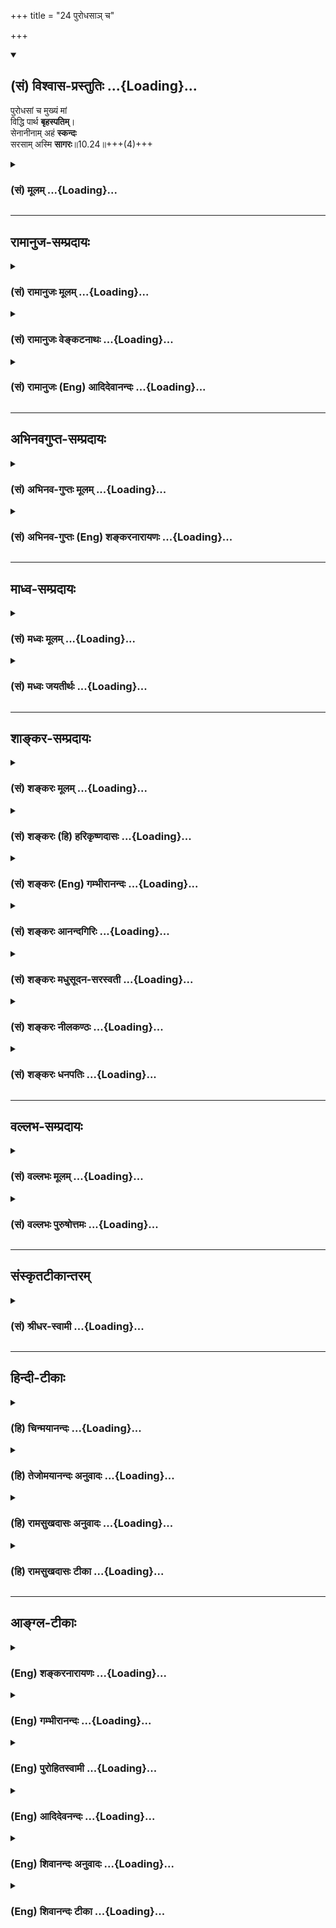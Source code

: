 +++
title = "24 पुरोधसाञ् च"

+++
<div class="js_include" newlevelforh1="2" title="(सं) विश्वास-प्रस्तुतिः" unfilled url="/mahAbhAratam/shlokashaH/06-bhIShma-parva/03-bhagavad-gItA-parva/saMskRtam/vishvAsa-prastutiH/10_vibhUti-vistAra-yoga/24_purodhasA~n_cha.md">
<details open><summary><h2>(सं) विश्वास-प्रस्तुतिः ...{Loading}...</h2></summary>

पुरोधसां च मुख्यं मां  
विद्धि पार्थ **बृहस्पतिम्**।  
सेनानीनाम् अहं **स्कन्दः**  
सरसाम् अस्मि **सागरः**॥10.24॥+++(4)+++
</details>
</div>
<div class="js_include collapsed" newlevelforh1="3" title="(सं) मूलम्" unfilled url="/mahAbhAratam/shlokashaH/06-bhIShma-parva/03-bhagavad-gItA-parva/saMskRtam/mUlam/10_vibhUti-vistAra-yoga/24_purodhasA~n_cha.md">
<details><summary><h3>(सं) मूलम् ...{Loading}...</h3></summary>

पुरोधसां च मुख्यं मां विद्धि पार्थ बृहस्पतिम्।  
सेनानीनामहं स्कन्दः सरसामस्मि सागरः।।10.24।।
</details>
</div>


_________________
## रामानुज-सम्प्रदायः
<div class="js_include collapsed" newlevelforh1="3" title="(सं) रामानुजः मूलम्" unfilled url="/mahAbhAratam/shlokashaH/06-bhIShma-parva/03-bhagavad-gItA-parva/saMskRtam/rAmAnujaH/mUlam/10_vibhUti-vistAra-yoga/24_purodhasA~n_cha.md">
<details><summary><h3>(सं) रामानुजः मूलम् ...{Loading}...</h3></summary>

।।10.24।।**पुरोधसाम्** उत्कृष्टो **बृहस्पतिः** यः सः अहम् अस्मि।
**सेनानीनां** सेनापतीनां **स्कन्दः अहम्** अस्मि; **सरसां सागरः** अहम्
**अस्मि।**

</details>
</div>
<div class="js_include collapsed" newlevelforh1="3" title="(सं) रामानुजः वेङ्कटनाथः" unfilled url="/mahAbhAratam/shlokashaH/06-bhIShma-parva/03-bhagavad-gItA-parva/saMskRtam/rAmAnujaH/venkaTanAthaH/10_vibhUti-vistAra-yoga/24_purodhasA~n_cha.md">
<details><summary><h3>(सं) रामानुजः वेङ्कटनाथः ...{Loading}...</h3></summary>

  
  
।।10.24।। बृहस्पतिसंज्ञया बृहतां पतिरित्यतिशयसिद्धिः गिरां पतिर्ह्यसौ।
सेनानीशब्देनात्र कर्मवश्यसेनापतिसङ्ग्रहः। स्कन्दस्य
देवसेनानीत्वलक्षणोऽतिशयः। सरश्शब्देन
प्रवाहव्यतिरिक्तस्थास्नुसलिलाशयमात्रस्य विवक्षितत्वात्सागरसङ्ग्रहः;
स्रोतसां पृथग्वक्ष्यमाणत्वात् \[10।31\]।  
  

</details>
</div>
<div class="js_include collapsed" newlevelforh1="3" title="(सं) रामानुजः (Eng) आदिदेवानन्दः" unfilled url="/mahAbhAratam/shlokashaH/06-bhIShma-parva/03-bhagavad-gItA-parva/saMskRtam/rAmAnujaH/english/AdidevAnandaH/10_vibhUti-vistAra-yoga/24_purodhasA~n_cha.md">
<details><summary><h3>(सं) रामानुजः (Eng) आदिदेवानन्दः ...{Loading}...</h3></summary>

10.24 I am that Bhraspati who is paramount among family priests. Of generals, I am Skanda. Of reservoirs of waters, O am the ocean.

</details>
</div>


_________________
## अभिनवगुप्त-सम्प्रदायः
<div class="js_include collapsed" newlevelforh1="3" title="(सं) अभिनव-गुप्तः मूलम्" unfilled url="/mahAbhAratam/shlokashaH/06-bhIShma-parva/03-bhagavad-gItA-parva/saMskRtam/abhinava-guptaH/mUlam/10_vibhUti-vistAra-yoga/24_purodhasA~n_cha.md">
<details><summary><h3>(सं) अभिनव-गुप्तः मूलम् ...{Loading}...</h3></summary>

।।10.19 -- 10.42।। हन्त ते कथयिष्यामीत्यादि जगत्स्थित इत्यन्तम्। अहमात्मा
(श्लो. 20) इत्यनेन व्यवच्छेदं वारयति। अन्यथा स्थावराणां हिमालय
इत्यादिवाक्येषु हिमालय एव भगवान् नान्य इति व्यवच्छेदेन;
निर्विभागत्वाभावात् ब्रह्मदर्शनं खण्डितम् अभविष्यत्। यतो यस्याखण्डाकारा
व्याप्तिस्तथा चेतसि न उपारोहति; तां च \[यो\] जिज्ञासति
तस्यायमुपदेशग्रन्थः। तथाहि उपसंहारे ( उपसंहारेण)
भेदाभेदवादं,यद्यद्विभूतिमत्सत्त्वम् (श्लो -- 41) इत्यनेनाभिधाय;
पश्चादभेदमेवोपसंहरति अथवा बहुनैतेन -- विष्टभ्याहमिदं -- एकांशेन जगत्
स्थितः (श्लो -- 42) इति। उक्तं हि -- पादोऽस्य विश्वा भूतानि
त्रिपादस्यामृतं दिवि।। इति -- RV; X; 90; 3प्रजानां सृष्टिहेतुः सर्वमिदं
भगवत्तत्त्वमेव तैस्तेर्विचित्रै रूपैर्भाव्यमानं +++(S
तत्त्वमेतैस्तैर्विचित्रैः रूपैः ; N -- विचित्ररूपै -- )+++ सकलस्य +++(S;N
सकलमस्य)+++ विषयतां यातीति।

</details>
</div>
<div class="js_include collapsed" newlevelforh1="3" title="(सं) अभिनव-गुप्तः (Eng) शङ्करनारायणः" unfilled url="/mahAbhAratam/shlokashaH/06-bhIShma-parva/03-bhagavad-gItA-parva/saMskRtam/abhinava-guptaH/english/shankaranArAyaNaH/10_vibhUti-vistAra-yoga/24_purodhasA~n_cha.md">
<details><summary><h3>(सं) अभिनव-गुप्तः (Eng) शङ्करनारायणः ...{Loading}...</h3></summary>

10.24 See Comment under 10.42

</details>
</div>


_________________
## माध्व-सम्प्रदायः
<div class="js_include collapsed" newlevelforh1="3" title="(सं) मध्वः मूलम्" unfilled url="/mahAbhAratam/shlokashaH/06-bhIShma-parva/03-bhagavad-gItA-parva/saMskRtam/madhvaH/mUlam/10_vibhUti-vistAra-yoga/24_purodhasA~n_cha.md">
<details><summary><h3>(सं) मध्वः मूलम् ...{Loading}...</h3></summary>

।।10.24।। Sri Madhvacharya did not comment on this sloka.,

</details>
</div>
<div class="js_include collapsed" newlevelforh1="3" title="(सं) मध्वः जयतीर्थः" unfilled url="/mahAbhAratam/shlokashaH/06-bhIShma-parva/03-bhagavad-gItA-parva/saMskRtam/madhvaH/jayatIrthaH/10_vibhUti-vistAra-yoga/24_purodhasA~n_cha.md">
<details><summary><h3>(सं) मध्वः जयतीर्थः ...{Loading}...</h3></summary>

।।10.24।। Sri Jayatirtha did not comment on this sloka.  
  

</details>
</div>


_________________
## शाङ्कर-सम्प्रदायः
<div class="js_include collapsed" newlevelforh1="3" title="(सं) शङ्करः मूलम्" unfilled url="/mahAbhAratam/shlokashaH/06-bhIShma-parva/03-bhagavad-gItA-parva/saMskRtam/shankaraH/mUlam/10_vibhUti-vistAra-yoga/24_purodhasA~n_cha.md">
<details><summary><h3>(सं) शङ्करः मूलम् ...{Loading}...</h3></summary>

।।10.24।। --,**पुरोधसां** च राजपुरोहितानां च **मुख्यं** प्रधानं **मां
विद्धि** हे **पार्थ बृहस्पतिम्।** स हि इन्द्रस्येति मुख्यः स्यात्
पुरोधाः। **सेनानीनां** सेनापतीनाम् **अहं स्कन्दः** देवसेनापतिः।
**सरसां** यानि देवखातानि सरांसि तेषां सरसां सागरः अस्मि भवामि।।

</details>
</div>
<div class="js_include collapsed" newlevelforh1="3" title="(सं) शङ्करः (हि) हरिकृष्णदासः" unfilled url="/mahAbhAratam/shlokashaH/06-bhIShma-parva/03-bhagavad-gItA-parva/saMskRtam/shankaraH/hindI/harikRShNadAsaH/10_vibhUti-vistAra-yoga/24_purodhasA~n_cha.md">
<details><summary><h3>(सं) शङ्करः (हि) हरिकृष्णदासः ...{Loading}...</h3></summary>

।।10.24।। हे पार्थ पुरोहितोंमें यानी राजपुरोहितोंमें तू मुझे प्रधान
पुरोहित बृहस्पति समझ क्योंकि वे ही इन्द्रके मुख्य पुरोहित हैं।
सेनापतियोंमें मैं देवोंका सेनापति कार्तिकेय हूँ तथा सरोवरोंमें अर्थात्
जो देवनिर्मित सरोवर हैं उनमें समुद्र हूँ।

</details>
</div>
<div class="js_include collapsed" newlevelforh1="3" title="(सं) शङ्करः (Eng) गम्भीरानन्दः" unfilled url="/mahAbhAratam/shlokashaH/06-bhIShma-parva/03-bhagavad-gItA-parva/saMskRtam/shankaraH/english/gambhIrAnandaH/10_vibhUti-vistAra-yoga/24_purodhasA~n_cha.md">
<details><summary><h3>(सं) शङ्करः (Eng) गम्भीरानन्दः ...{Loading}...</h3></summary>

10.24 O son of Prtha viddhi, know; mam, Me; to be Brahaspati, mukhyam,
the foremost; purodhasam, among the priests of kings. Being as he is the
priest of Indra, he should be the foremost. Senaninam, among ;ners of
armies; I am Skanda, the ;nder of the armies of gods. Sarasam, among
large expanses of water, among reservoirs dug by gods (i.e. among nature
reservoirs); I am sagarah, the sea.

</details>
</div>
<div class="js_include collapsed" newlevelforh1="3" title="(सं) शङ्करः आनन्दगिरिः" unfilled url="/mahAbhAratam/shlokashaH/06-bhIShma-parva/03-bhagavad-gItA-parva/saMskRtam/shankaraH/AnandagiriH/10_vibhUti-vistAra-yoga/24_purodhasA~n_cha.md">
<details><summary><h3>(सं) शङ्करः आनन्दगिरिः ...{Loading}...</h3></summary>

।।10.24।। पुरोहितेषु बृहस्पतेर्मुख्यत्वे हेतुमाह -- **स हीति।**

</details>
</div>
<div class="js_include collapsed" newlevelforh1="3" title="(सं) शङ्करः मधुसूदन-सरस्वती" unfilled url="/mahAbhAratam/shlokashaH/06-bhIShma-parva/03-bhagavad-gItA-parva/saMskRtam/shankaraH/madhusUdana-sarasvatI/10_vibhUti-vistAra-yoga/24_purodhasA~n_cha.md">
<details><summary><h3>(सं) शङ्करः मधुसूदन-सरस्वती ...{Loading}...</h3></summary>

।।10.24।। इन्द्रस्य सर्वराजश्रेष्ठत्वात्तत्पुरोधसं बृहस्पतिं सर्वेषां
पुरोधसां राजपुरोहितानां मध्ये मुख्यं श्रेष्ठं मामेव हे पार्थं; विद्धि
जानीहि। सेनानीनां सेनापतीनां मध्ये देवसेनापतिः स्कन्दो गुहोऽहमस्मि।
सरसां देवखातजलाशयानां मध्ये सागरः सगरपुत्रैः खातो जलाशयोऽहमस्मि।

</details>
</div>
<div class="js_include collapsed" newlevelforh1="3" title="(सं) शङ्करः नीलकण्ठः" unfilled url="/mahAbhAratam/shlokashaH/06-bhIShma-parva/03-bhagavad-gItA-parva/saMskRtam/shankaraH/nIlakaNThaH/10_vibhUti-vistAra-yoga/24_purodhasA~n_cha.md">
<details><summary><h3>(सं) शङ्करः नीलकण्ठः ...{Loading}...</h3></summary>

।।10.24।। पुरोधसां पुरोहितानां बृहस्पतिं देवराजपुरोहितत्वात्। सेनानीनां
सेनापतीनां स्कन्दः कार्तिकेयः। सरसां जलाशयानाम्।

</details>
</div>
<div class="js_include collapsed" newlevelforh1="3" title="(सं) शङ्करः धनपतिः" unfilled url="/mahAbhAratam/shlokashaH/06-bhIShma-parva/03-bhagavad-gItA-parva/saMskRtam/shankaraH/dhanapatiH/10_vibhUti-vistAra-yoga/24_purodhasA~n_cha.md">
<details><summary><h3>(सं) शङ्करः धनपतिः ...{Loading}...</h3></summary>

।।10.24।। पुरोधसां राजपुरोहितानां इन्द्रपुरोहितत्वान्मुख्यं पुरोहितं
बृहस्पतिं जानीहि। यता त्वं पार्थानां मुख्य इति सूचयन्नाह -- पार्थेति।
सेनापतीनां कार्तिकेय देवसेनापतिः। सरसां देवखातजलाशयानां सागरोऽस्मि।

</details>
</div>


_________________
## वल्लभ-सम्प्रदायः
<div class="js_include collapsed" newlevelforh1="3" title="(सं) वल्लभः मूलम्" unfilled url="/mahAbhAratam/shlokashaH/06-bhIShma-parva/03-bhagavad-gItA-parva/saMskRtam/vallabhaH/mUlam/10_vibhUti-vistAra-yoga/24_purodhasA~n_cha.md">
<details><summary><h3>(सं) वल्लभः मूलम् ...{Loading}...</h3></summary>

।।10.24।। पुरोधसामिति। सरसां स्थिरजलाशयानां मध्ये सागरः।

</details>
</div>
<div class="js_include collapsed" newlevelforh1="3" title="(सं) वल्लभः पुरुषोत्तमः" unfilled url="/mahAbhAratam/shlokashaH/06-bhIShma-parva/03-bhagavad-gItA-parva/saMskRtam/vallabhaH/puruShottamaH/10_vibhUti-vistAra-yoga/24_purodhasA~n_cha.md">
<details><summary><h3>(सं) वल्लभः पुरुषोत्तमः ...{Loading}...</h3></summary>

  
  
।।10.24।। हे पार्थ पुरोधसां च मध्ये मुख्यं बृहस्पतिं मां विद्धि। पार्थेति
सम्बोधनेन पृथासम्बन्धेन त्वयि कृपां करोमि। तथा निन्दिते पौरोहित्येऽपि
देवक्रियया तस्मिन् बुद्ध्यादिशक्तिरूपेण तिष्ठामि; तेन मत्स्वरूपं
विद्धीति व्यञ्जितम्। सेनानीनां सेनामध्ये देवसेनापतित्वात् स्कन्दोऽस्मि।
सरसां रसयुतानां स्थिरजलानां मध्ये सागरः समुद्रोऽस्मि; रत्नाकर
इत्यर्थः।  
  

</details>
</div>


_________________
## संस्कृतटीकान्तरम्
<div class="js_include collapsed" newlevelforh1="3" title="(सं) श्रीधर-स्वामी" unfilled url="/mahAbhAratam/shlokashaH/06-bhIShma-parva/03-bhagavad-gItA-parva/saMskRtam/shrIdhara-svAmI/10_vibhUti-vistAra-yoga/24_purodhasA~n_cha.md">
<details><summary><h3>(सं) श्रीधर-स्वामी ...{Loading}...</h3></summary>

।।10.24।।**पुरोधसामिति।** पुरोधसां मध्ये देवपुरोहितत्वान्मुख्यं
बृहस्पतिं मां विद्धि। सेनानीनां सेनापतीनां मध्ये देवसेनापतिः
स्कन्दोऽहमस्मि। सरसां स्थिरजलाशयानां मध्ये समुद्रोऽस्मि।

</details>
</div>


_________________
## हिन्दी-टीकाः
<div class="js_include collapsed" newlevelforh1="3" title="(हि) चिन्मयानन्दः" unfilled url="/mahAbhAratam/shlokashaH/06-bhIShma-parva/03-bhagavad-gItA-parva/hindI/chinmayAnandaH/10_vibhUti-vistAra-yoga/24_purodhasA~n_cha.md">
<details><summary><h3>(हि) चिन्मयानन्दः ...{Loading}...</h3></summary>

।।10.24।। मैं पुरोहितों में बृहस्पति हूँ गुरु ग्रह के अधिष्ठाता बृहस्पति
को ऋग्वेद में ब्रह्मणस्पति कहा गया है; जो स्वर्ग के अन्य देवों में उनके
पद को स्वत स्पष्ट कर देता है। देवताओं के वे आध्यात्मिक गुरु माने जाते
हैं। मैं सेनापतियों में स्कन्द हूँ स्कन्द को ही कार्तिक स्वामी के नाम से
जाना जाता है; जो भगवान् शिव के पुत्र हैं। उनका वाहन मयूर है तथा हाथ में
वे भाला (बरछा) धारण किये रहते हैं। मैं जलाशयों में सागर हूँ इन समस्त
उदाहरणों में एक बात स्पष्ट होती है कि भगवान् न केवल स्वयं के समष्टि या
सर्वातीत रूप को ही बता रहे हैं; वरन् अपने व्यष्टि या वस्तु व्यापक स्वरूप
को भी। विशेषत; इस श्लोक में निर्दिष्ट उदाहरण देखिये। निसन्देह ही; गंगाजल
का समुद्र के जल से कोई संबंध प्रतीत नहीं होता। यमुना; गोदावरी; नर्मदा;
सिन्धु या कावेरी; नील; टेम्स या अमेजन जगत् के विभिन्न सरोवरों का जल;
ग्रामों के तालाबों का जल और सिंचाई नहरों का जल; व्यक्तिगत रूप से;
स्वतन्त्र हैं; जिनका उस समुद्र से कोई संबंध नहीं है; जो जगत् को आलिंगन
बद्ध किये हुए हैं। और फिर भी; यह एक सुविदित तथ्य हैं कि इस विशाल समुद्र
के बिना ये समस्त नदियाँ तथा जलाशय बहुत पहले ही सूख गये होते। इसी प्रकार
चर प्राणी और अचर वस्तुओं का अपना स्वतन्त्र अस्तित्व प्रतीत होता है;
जिसका सत्य के असीम समुद्र से सतही दृष्टि से कोई संबंध प्रतीत न हो;
किन्तु भगवान् सूचित करते हैं कि इस सत्य के बिना यह दृश्य जगत् बहुत पहले
ही अपने अस्तित्व को मिटा चुका होता। इसी विचार का विस्तार करते हुए कहते
हैं

</details>
</div>
<div class="js_include collapsed" newlevelforh1="3" title="(हि) तेजोमयानन्दः अनुवादः" unfilled url="/mahAbhAratam/shlokashaH/06-bhIShma-parva/03-bhagavad-gItA-parva/hindI/tejomayAnandaH/anuvAdaH/10_vibhUti-vistAra-yoga/24_purodhasA~n_cha.md">
<details><summary><h3>(हि) तेजोमयानन्दः अनुवादः ...{Loading}...</h3></summary>

।।10.24।। हे पार्थ ! पुरोहितों में मुझे बृहस्पति जानो; मैं सेनापतियों
में स्कन्द और जलाशयों में समुद्र हूँ।।

</details>
</div>
<div class="js_include collapsed" newlevelforh1="3" title="(हि) रामसुखदासः अनुवादः" unfilled url="/mahAbhAratam/shlokashaH/06-bhIShma-parva/03-bhagavad-gItA-parva/hindI/rAmasukhadAsaH/anuvAdaH/10_vibhUti-vistAra-yoga/24_purodhasA~n_cha.md">
<details><summary><h3>(हि) रामसुखदासः अनुवादः ...{Loading}...</h3></summary>

।।10.24।। हे पार्थ ! पुरोहितोंमें मुख्य बृहस्पतिको मेरा स्वरूप समझो।
सेनापतियोंमें स्कन्द और जलाशयोंमें समुद्र मैं हूँ।

</details>
</div>
<div class="js_include collapsed" newlevelforh1="3" title="(हि) रामसुखदासः टीका" unfilled url="/mahAbhAratam/shlokashaH/06-bhIShma-parva/03-bhagavad-gItA-parva/hindI/rAmasukhadAsaH/TIkA/10_vibhUti-vistAra-yoga/24_purodhasA~n_cha.md">
<details><summary><h3>(हि) रामसुखदासः टीका ...{Loading}...</h3></summary>

।।10.24।।***व्याख्या--*'पुरोधसां च मुख्यं मां विद्धि पार्थ
बृहस्पतिम्'--**संसारके सम्पूर्ण पुरोहितोंमें और विद्या-बुद्धिमें
बृहस्पति श्रेष्ठ हैं। ये इन्द्रके गुरु तथा देवताओंके कुलपुरोहित हैं।
इसलिये भगवान्ने अर्जुनसे बृहस्पतिको अपनी विभूति जानने-(मानने-) के लिये
कहा है।

</details>
</div>


_________________
## आङ्ग्ल-टीकाः
<div class="js_include collapsed" newlevelforh1="3" title="(Eng) शङ्करनारायणः" unfilled url="/mahAbhAratam/shlokashaH/06-bhIShma-parva/03-bhagavad-gItA-parva/english/shankaranArAyaNaH/10_vibhUti-vistAra-yoga/24_purodhasA~n_cha.md">
<details><summary><h3>(Eng) शङ्करनारायणः ...{Loading}...</h3></summary>

10.24. Of the royal priests I am the chief viz., Brhaspati (the priest of gods), O son of Prtha, you should know that; of the army-generals, I am Skanda \[the War-god\]; of the water reservoirs, I am the ocean.

</details>
</div>
<div class="js_include collapsed" newlevelforh1="3" title="(Eng) गम्भीरानन्दः" unfilled url="/mahAbhAratam/shlokashaH/06-bhIShma-parva/03-bhagavad-gItA-parva/english/gambhIrAnandaH/10_vibhUti-vistAra-yoga/24_purodhasA~n_cha.md">
<details><summary><h3>(Eng) गम्भीरानन्दः ...{Loading}...</h3></summary>

10.24 O son of Prtha, know me to be Brhaspati, the foremost among the priests of kings. Among comanders of armies I am Skanda; among large expanses of water I am the sea.

</details>
</div>
<div class="js_include collapsed" newlevelforh1="3" title="(Eng) पुरोहितस्वामी" unfilled url="/mahAbhAratam/shlokashaH/06-bhIShma-parva/03-bhagavad-gItA-parva/english/purohitasvAmI/10_vibhUti-vistAra-yoga/24_purodhasA~n_cha.md">
<details><summary><h3>(Eng) पुरोहितस्वामी ...{Loading}...</h3></summary>

10.24 Among the priests, know, O Arjuna, that I am the Apostle Brihaspati; of generals I am Skanda, the Commander-in-Chief, and of waters I am the Ocean.

</details>
</div>
<div class="js_include collapsed" newlevelforh1="3" title="(Eng) आदिदेवनन्दः" unfilled url="/mahAbhAratam/shlokashaH/06-bhIShma-parva/03-bhagavad-gItA-parva/english/AdidevanandaH/10_vibhUti-vistAra-yoga/24_purodhasA~n_cha.md">
<details><summary><h3>(Eng) आदिदेवनन्दः ...{Loading}...</h3></summary>

10.24 Among family Priests, O Arjuna, know Me to be the chief Brhaspati.
Of generals, I am Skanda. Of reservoirs of water, I am the ocean.

</details>
</div>
<div class="js_include collapsed" newlevelforh1="3" title="(Eng) शिवानन्दः अनुवादः" unfilled url="/mahAbhAratam/shlokashaH/06-bhIShma-parva/03-bhagavad-gItA-parva/english/shivAnandaH/anuvAdaH/10_vibhUti-vistAra-yoga/24_purodhasA~n_cha.md">
<details><summary><h3>(Eng) शिवानन्दः अनुवादः ...{Loading}...</h3></summary>

10.24 And, among the household priests (of kings), O Arjuna, know Me to be the chief, Brihaspati; among the army generals I am Skana; among lakes I am the ocean. '

</details>
</div>
<div class="js_include collapsed" newlevelforh1="3" title="(Eng) शिवानन्दः टीका" unfilled url="/mahAbhAratam/shlokashaH/06-bhIShma-parva/03-bhagavad-gItA-parva/english/shivAnandaH/TIkA/10_vibhUti-vistAra-yoga/24_purodhasA~n_cha.md">
<details><summary><h3>(Eng) शिवानन्दः टीका ...{Loading}...</h3></summary>

10.24 पुरोधसाम् among the household priests; च and; मुख्यम् the chief;
माम् Me; विद्धि know; पार्थ O Partha; बृहस्पतिम् Brihaspati; सेनानीनाम्
among generals; अहम् I; स्कन्दः Skanda; सरसाम् among lakes; अस्मि (I)
am; सागरः the ocean.Commentary Brihaspati is the chif priest of the gods. He is the househld priest of Indra.Skanda is Kartikeya or Lord Subramanya. He is the general of the hosts of the gods.Of things holding water -- natural reservoirs or lakes -- I am the ocean.

</details>
</div>
